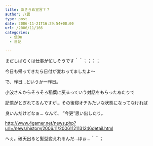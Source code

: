```yaml
---
title: あきらめ宣言？？
author: 八雲
type: post
date: 2006-11-21T16:29:54+00:00
url: /2006/11/166
categories:
  - 信On
  - 日記

---
```

まだしばらくは仕事が忙しそうです＾＾；；；；
  
今日も帰ってきたら日付が変わってましたよ～

で、昨日…というか一昨日。
  
小波さんからそろそろ稲葉に戻るっていう対話をもらったあたりで
  
記憶がとぎれてるんですが… その後寝オチみたいな状態になってなければ
  
良いんだけどなぁ… なんて、 ”今更”思い出したり。

http://www.4gamer.net/news.php?url=/news/history/2006.11/20061121131246detail.html
  
へぇ。破天出ると髪型変えれるんだ…ほぉ…＾＾；